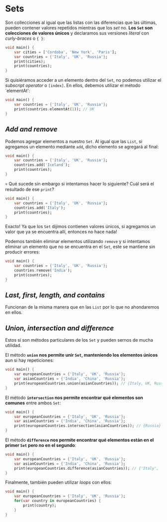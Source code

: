 # Sets

Son collecciones al igual que las listas con las diferencias que las últimas, pueden contener valores repetidos mientras que los _set_ no. __Los `Set` son colecciones de valores únicos__ y declaramos sus versiones _literal_ con _curly-braces_ o `{ }`:

```dart
void main() {
    var cities = ['Cordoba', 'New York', 'Paris'];
    var countries = {'Italy', 'UK', 'Russia'};
    print(cities);
    print(countries);
}
```

Si quisiéramos acceder a un elemento dentro del `Set`, no podemos utilizar el _subscript operator_ o `[index]`. En ellos, debemos utilizar el método `elementAt':

```dart
void main() {
    var countries = {'Italy', 'UK', 'Russia'};
    print(countries.elementAt(1)); // UK
}
```

## _Add and remove_

Podemos agregar elementos a nuestro `Set`. Al igual que las `List`, si agregamos un elemento mediante `add`, dicho elemento se agregará al final:

```dart
void main() {
    var countries = {'Italy', 'UK', 'Russia'};
    countries.add('Iceland');
    print(countries);
}
```

💀 Qué sucede sin embargo si intentamos hacer lo siguiente? Cuál será el resultado de ese `print`?

```dart
void main() {
    var countries = {'Italy', 'UK', 'Russia'};
    countries.add('Italy');
    print(countries);
}
```

Exacto! Ya que los `Set` dijimos contienen valores únicos, si agregamos un valor que ya se encuentra allí, entonces no hace nada!

Podemos también eliminar elementos utilizando `remove` y si intentamos eliminar un elemento que no se encuentra en el `Set`, este se mantiene sin producir errores:

```dart
void main() {
    var countries = {'Italy', 'UK', 'Russia'};
    countries.remove('India');
    print(countries);
}
```

## _Last, first, length, and contains_

Funcionan de la misma manera que en las `List` por lo que no ahondaremos en ellos.

## _Union, intersection and difference_

Estos sí son métodos particulares de los `Set` y pueden sernos de mucha utilidad.

El método __`union` nos permite unir `Set`, manteniendo los elementos únicos__ aun si hay repeticiones:

```dart
void main() {
    var europeanCountries = {'Italy', 'UK', 'Russia'};
    var asianCountries = {'India', 'China', 'Russia'};
    print(europeanCountries.union(asianCountries)); // {Italy, UK, Russia, India, China}
}
```

El método __`intersection` nos permite encontrar qué elementos son comunes__ entre ambos `Set`:

```dart
void main() {
    var europeanCountries = {'Italy', 'UK', 'Russia'};
    var asianCountries = {'India', 'China', 'Russia'};
    print(europeanCountries.intersection(asianCountries)); // {Russia}
}
```

El método __`difference` nos permite encontrar qué elementos están en el primer `Set` pero no en el segundo__:

```dart
void main() {
    var europeanCountries = {'Italy', 'UK', 'Russia'};
    var asianCountries = {'India', 'China', 'Russia'};
    print(europeanCountries.difference(asianCountries)); // {'Italy', 'UK'}
}
```

Finalmente, también pueden utilizar _loops_ con ellos:

```dart
void main() {
    var europeanCountries = {'Italy', 'UK', 'Russia'};
    for(var country in europeanCountries) {
        print(country);
    }
}
```
